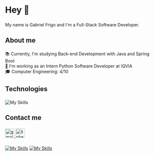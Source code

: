 <h1 align="left">Hey 👋</h1>

###

<p align="left">My name is Gabriel Frigo and I'm a Full-Stack Software Developer.</p>

###

<h2 align="left">About me</h2>

###

<p align="left">
  📚 Currently, I'm studying Back-end Development with Java and Spring Boot<br>
  💼 I'm working as an Intern Python Software Developer at IQVIA<br>
  🎓 Computer Engineering: 4/10<br>
</p>

###

<h2 align="left">Technologies</h2>

###

  ![My Skills](https://skillicons.dev/icons?i=java,spring,aws,python,django,selenium,js,html,css,react,figma,postgres,docker,git)

###

<h2 align="left">Contact me</h2>

###


<div align="left">
  <a href="mailto:gfrigo.sena@gmail.com" target="_blank">
    <img src="https://img.shields.io/static/v1?message=Gmail&logo=gmail&label=&color=D14836&logoColor=white&labelColor=&style=for-the-badge" height="30" alt="gmail logo"  />
  </a>
  <a href="https://www.linkedin.com/in/gfrigo/" target="_blank">
    <img src="https://img.shields.io/static/v1?message=LinkedIn&logo=linkedin&label=&color=0077B5&logoColor=white&labelColor=&style=for-the-badge" height="30" alt="linkedin logo"  />
  </a>
</div>

###
[![My Skills](https://skillicons.dev/icons?i=gmail)](mailto:gfrigo.sena@gmail.com)
[![My Skills](https://skillicons.dev/icons?i=linkedin)](https://www.linkedin.com/in/gfrigo/)
